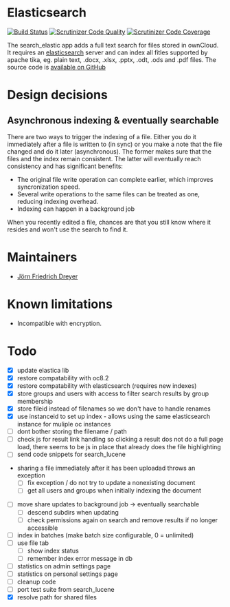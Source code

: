 # Elasticsearch

[![Build Status](https://secure.travis-ci.org/owncloud/search_elastic.png)](http://travis-ci.org/owncloud/search_elastic)
[![Scrutinizer Code Quality](https://scrutinizer-ci.com/g/owncloud/search_elastic/badges/quality-score.png)](https://scrutinizer-ci.com/g/owncloud/search_elastic/)
[![Scrutinizer Code Coverage](https://scrutinizer-ci.com/g/owncloud/search_elastic/badges/coverage.png)](https://scrutinizer-ci.com/g/owncloud/search_elastic/)

The search_elastic app adds a full text search for files stored in ownCloud. It requires an
[elasticsearch](http://www.elasticsearch.org) server and can index all fitles supported by
 apache tika, eg. plain text, .docx, .xlsx, .pptx, .odt, .ods and .pdf files. The source
code is [available on GitHub](https://github.com/owncloud/search_elastic)

# Design decisions

## Asynchronous indexing & eventually searchable

There are two ways to trigger the indexing of a file. Either you do it immediately after a file is written to (in sync)
or you make a note that the file changed and do it later (asynchronous). The former makes sure that the files and the
index remain consistent. The latter will eventually reach consistency and has significant benefits:

* The original file write operation can complete earlier, which improves syncronization speed.
* Several write operations to the same files can be treated as one, reducing indexing overhead.
* Indexing can happen in a background job

When you recently edited a file, chances are that you still know where it resides and won't use the search to find it.

# Maintainers

* [Jörn Friedrich Dreyer](https://github.com/butonic)

# Known limitations

* Incompatible with encryption.

# Todo

- [x] update elastica lib
- [x] restore compatability with oc8.2
- [x] restore compatability with elasticsearch (requires new indexes)
- [x] store groups and users with access to filter search results by group membership
- [x] store fileid instead of filenames so we don't have to handle renames 
- [x] use instanceid to set up index - allows using the same elasticsearch instance for muliple oc instances
- [ ] dont bother storing the filename / path
- [ ] check js for result link handling so clicking a result dos not do a full page load, there seems to be js in place that already does the file highlighting
- [ ] send code snippets for search_lucene
- sharing a file immediately after it has been uploadad throws an exception
  - [ ] fix exception / do not try to update a nonexisting document
  - [ ] get all users and groups when initially indexing the document
- [ ] move share updates to background job -> eventually searchable
  - [ ] descend subdirs when updating
  - [ ] check permissions again on search and remove results if no longer accessible
- [ ] index in batches (make batch size configurable, 0 = unlimited)
- [ ] use file tab
  - [ ] show index status
  - [ ] remember index error message in db
- [ ] statistics on admin settings page
- [ ] statistics on personal settings page
- [ ] cleanup code
- [ ] port test suite from search_lucene
- [x] resolve path for shared files
